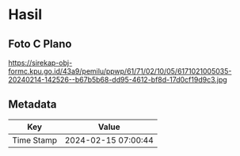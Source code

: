 # Hasil

## Foto C Plano

https://sirekap-obj-formc.kpu.go.id/43a9/pemilu/ppwp/61/71/02/10/05/6171021005035-20240214-142526--b67b5b68-dd95-4612-bf8d-17d0cf19d9c3.jpg


## Metadata

| Key        | Value               |
| ---------- | ------------------- |
| Time Stamp | 2024-02-15 07:00:44 |




